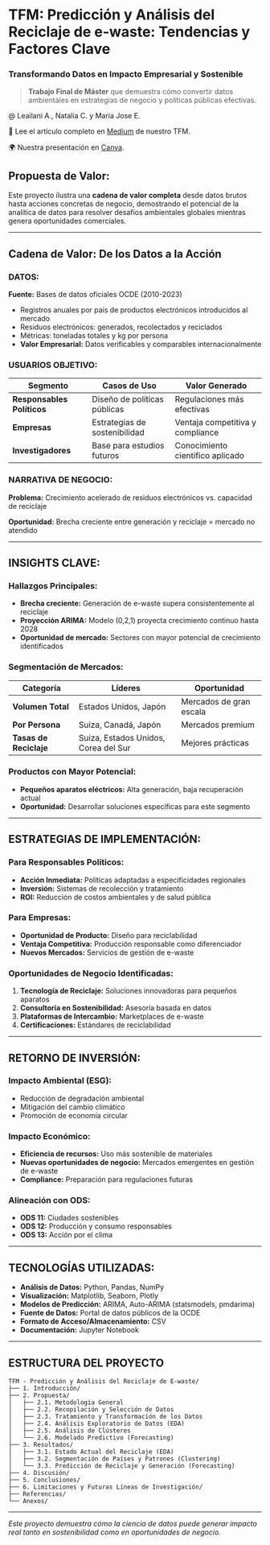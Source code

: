 # TFM: Predicción y Análisis del Reciclaje de e-waste: Tendencias y Factores Clave

### Transformando Datos en Impacto Empresarial y Sostenible

> **Trabajo Final de Máster** que demuestra cómo convertir datos ambientales en estrategias de negocio y políticas públicas efectivas.

 @ Leailani A., Natalia C. y Maria Jose E. 

📖 Lee el artículo completo en [Medium](https://medium.com/@majo_majo/más-dispositivos-más-desechos-lo-que-los-datos-revelan-sobre-el-futuro-del-e-waste-1a042ad94312) de nuestro TFM. 

🌍 Nuestra presentación en [Canva](https://www.canva.com/design/DAGtL75zGRM/jmBVe6eqfHEOAqPwjIp0xA/view?utm_content=DAGtL75zGRM&utm_campaign=designshare&utm_medium=link2&utm_source=uniquelinks&utlId=hd1d158a19b).


## Propuesta de Valor: 

Este proyecto ilustra una **cadena de valor completa** desde datos brutos hasta acciones concretas de negocio, demostrando el potencial de la analítica de datos para resolver desafíos ambientales globales mientras genera oportunidades comerciales.

---

##  Cadena de Valor: De los Datos a la Acción

### **DATOS**: 
**Fuente:** Bases de datos oficiales OCDE (2010-2023)
- Registros anuales por país de productos electrónicos introducidos al mercado
- Residuos electrónicos: generados, recolectados y reciclados
- Métricas: toneladas totales y kg por persona
- **Valor Empresarial:** Datos verificables y comparables internacionalmente

### **USUARIOS OBJETIVO**: 
| Segmento | Casos de Uso | Valor Generado |
|----------|--------------|----------------|
| **Responsables Políticos** | Diseño de políticas públicas | Regulaciones más efectivas |
| **Empresas** | Estrategias de sostenibilidad | Ventaja competitiva y compliance |
| **Investigadores** | Base para estudios futuros | Conocimiento científico aplicado |

### **NARRATIVA DE NEGOCIO**: 
**Problema:** Crecimiento acelerado de residuos electrónicos vs. capacidad de reciclaje

**Oportunidad:** Brecha creciente entre generación y reciclaje = mercado no atendido

---

## **INSIGHTS CLAVE**: 

### Hallazgos Principales:
- **Brecha creciente:** Generación de e-waste supera consistentemente al reciclaje
- **Proyección ARIMA:** Modelo (0,2,1) proyecta crecimiento continuo hasta 2028
- **Oportunidad de mercado:** Sectores con mayor potencial de crecimiento identificados

### Segmentación de Mercados: 
| Categoría | Líderes | Oportunidad |
|-----------|---------|-------------|
| **Volumen Total** | Estados Unidos, Japón | Mercados de gran escala |
| **Por Persona** | Suiza, Canadá, Japón | Mercados premium |
| **Tasas de Reciclaje** | Suiza, Estados Unidos, Corea del Sur | Mejores prácticas |

###  Productos con Mayor Potencial: 
- **Pequeños aparatos eléctricos:** Alta generación, baja recuperación actual
- **Oportunidad:** Desarrollar soluciones específicas para este segmento

---

## **ESTRATEGIAS DE IMPLEMENTACIÓN**: 

### Para Responsables Políticos: 
- **Acción Inmediata:** Políticas adaptadas a especificidades regionales
- **Inversión:** Sistemas de recolección y tratamiento
- **ROI:** Reducción de costos ambientales y de salud pública

### Para Empresas:
- **Oportunidad de Producto:** Diseño para reciclabilidad
- **Ventaja Competitiva:** Producción responsable como diferenciador
- **Nuevos Mercados:** Servicios de gestión de e-waste

### Oportunidades de Negocio Identificadas: 
1. **Tecnología de Reciclaje:** Soluciones innovadoras para pequeños aparatos
2. **Consultoría en Sostenibilidad:** Asesoría basada en datos
3. **Plataformas de Intercambio:** Marketplaces de e-waste
4. **Certificaciones:** Estándares de reciclabilidad

---

## **RETORNO DE INVERSIÓN**: 

### Impacto Ambiental (ESG):
- Reducción de degradación ambiental
- Mitigación del cambio climático
- Promoción de economía circular

### Impacto Económico:
- **Eficiencia de recursos:** Uso más sostenible de materiales
- **Nuevas oportunidades de negocio:** Mercados emergentes en gestión de e-waste
- **Compliance:** Preparación para regulaciones futuras

### Alineación con ODS: 
- **ODS 11:** Ciudades sostenibles
- **ODS 12:** Producción y consumo responsables  
- **ODS 13:** Acción por el clima

---

## **TECNOLOGÍAS UTILIZADAS**: 

- **Análisis de Datos:** Python, Pandas, NumPy
- **Visualización:** Matplotlib, Seaborn, Plotly
- **Modelos de Predicción:** ARIMA, Auto-ARIMA (statsmodels, pmdarima)
- **Fuente de Datos:** Portal de datos públicos de la OCDE
- **Formato de Acceso/Almacenamiento:** CSV
- **Documentación:** Jupyter Notebook

---

## **ESTRUCTURA DEL PROYECTO**

```
TFM - Predicción y Análisis del Reciclaje de E-waste/
├── 1. Introducción/
├── 2. Propuesta/
│   ├── 2.1. Metodología General
│   ├── 2.2. Recopilación y Selección de Datos
│   ├── 2.3. Tratamiento y Transformación de los Datos
│   ├── 2.4. Análisis Exploratorio de Datos (EDA)
│   ├── 2.5. Análisis de Clústeres
│   └── 2.6. Modelado Predictivo (Forecasting)
├── 3. Resultados/
│   ├── 3.1. Estado Actual del Reciclaje (EDA)
│   ├── 3.2. Segmentación de Países y Patrones (Clustering)
│   └── 3.3. Predicción de Reciclaje y Generación (Forecasting)
├── 4. Discusión/
├── 5. Conclusiones/
├── 6. Limitaciones y Futuras Líneas de Investigación/
├── Referencias/
└── Anexos/
```

----
*Este proyecto demuestra cómo la ciencia de datos puede generar impacto real tanto en sostenibilidad como en oportunidades de negocio.*

